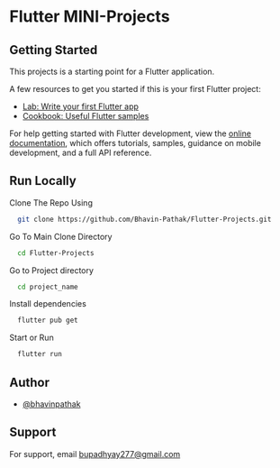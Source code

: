 
# Flutter MINI-Projects

## Getting Started

This projects is a starting point for a Flutter application.

A few resources to get you started if this is your first Flutter project:

- [Lab: Write your first Flutter app](https://docs.flutter.dev/get-started/codelab)
- [Cookbook: Useful Flutter samples](https://docs.flutter.dev/cookbook)

For help getting started with Flutter development, view the
[online documentation](https://docs.flutter.dev/), which offers tutorials,
samples, guidance on mobile development, and a full API reference.


## Run Locally

Clone The Repo Using 

```bash
  git clone https://github.com/Bhavin-Pathak/Flutter-Projects.git
```

Go To Main Clone Directory

```bash
  cd Flutter-Projects
```

Go to Project directory

```bash
  cd project_name
````
Install dependencies

```bash
  flutter pub get
```

Start or Run 

```bash
  flutter run
```


## Author

- [@bhavinpathak](https://github.com/Bhavin-Pathak)


## Support

For support, email bupadhyay277@gmail.com 

